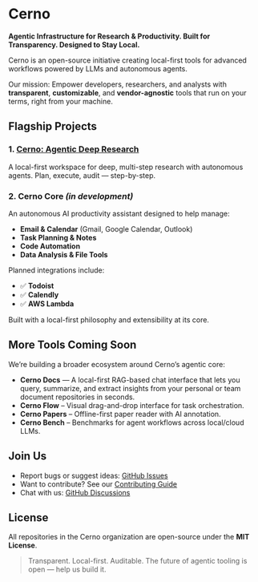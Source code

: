 # Cerno

**Agentic Infrastructure for Research & Productivity. Built for Transparency. Designed to Stay Local.**

Cerno is an open-source initiative creating local-first tools for advanced workflows powered by LLMs and autonomous agents.

Our mission: Empower developers, researchers, and analysts with **transparent**, **customizable**, and **vendor-agnostic** tools that run on your terms, right from your machine.



##  Flagship Projects

### 1. [**Cerno: Agentic Deep Research**](https://github.com/cerno-ai/Cerno-Agentic-Local-Deep-Research)  
A local-first workspace for deep, multi-step research with autonomous agents. Plan, execute, audit — step-by-step.



### 2. **Cerno Core** _(in development)_  
An autonomous AI productivity assistant designed to help manage:

- **Email & Calendar** (Gmail, Google Calendar, Outlook)
- **Task Planning & Notes**
- **Code Automation**
- **Data Analysis & File Tools**

Planned integrations include:

- ✅ **Todoist**
- ✅ **Calendly**
- ✅ **AWS Lambda**

Built with a local-first philosophy and extensibility at its core.



##  More Tools Coming Soon

We’re building a broader ecosystem around Cerno’s agentic core:
- **Cerno Docs** — A local-first RAG-based chat interface that lets you query, summarize, and extract insights from your personal or team document repositories in seconds.
- **Cerno Flow** – Visual drag-and-drop interface for task orchestration.
- **Cerno Papers** – Offline-first paper reader with AI annotation.
- **Cerno Bench** – Benchmarks for agent workflows across local/cloud LLMs.



##  Join Us

- Report bugs or suggest ideas: [GitHub Issues](https://github.com/cerno-research/Cerno-Agentic-Local-Deep-Research/issues)
- Want to contribute? See our [Contributing Guide](https://github.com/cerno-research/Cerno-Agentic-Local-Deep-Research/blob/main/CONTRIBUTING.md)
- Chat with us: [GitHub Discussions](https://github.com/cerno-research/Cerno-Agentic-Local-Deep-Research/discussions)



##  License

All repositories in the Cerno organization are open-source under the **MIT License**.

> Transparent. Local-first. Auditable. The future of agentic tooling is open — help us build it.
